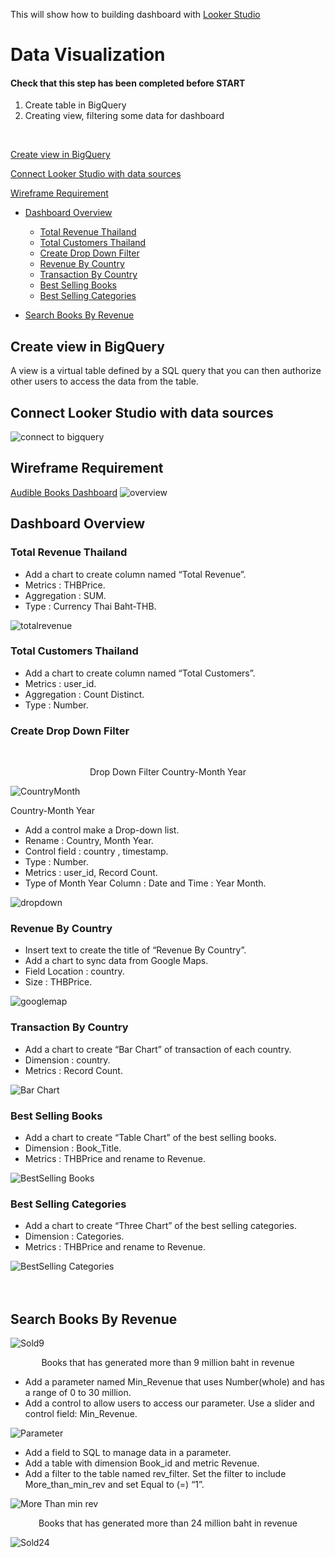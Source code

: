 This will show how to building dashboard with [Looker Studio](https://lookerstudio.google.com/navigation/reporting)


Data Visualization
============

#### Check that this step has been completed before START 

1. Create table in BigQuery
2. Creating view, filtering some data for dashboard
<br>
   
[Create view in BigQuery](looker-studio.md#Create-view-in-BigQuery)

[Connect Looker Studio with data sources](looker-studio.md#connect-looker-studio-with-data-sources)

[Wireframe Requirement](looker-studio.md#Wireframe-Requirement)
-  [Dashboard Overview](looker-studio.md#Dashboard-Overview)

   - [Total Revenue Thailand](looker-studio.md#Total-Revenue-Thailand)
   - [Total Customers Thailand](looker-studio.md#Total-Customers-Thailand)
   - [Create Drop Down Filter](looker-studio.md#Create-Drop-Down-Filter)
   - [Revenue By Country](looker-studio.md#Revenue-By-Country)
   - [Transaction By Country](looker-studio.md#Transaction-By-Country)
   - [Best Selling Books](looker-studio.md#Best-Selling-Books )
   - [Best Selling Categories](looker-studio.md#Best-Selling-Categories )

- [Search Books By Revenue](looker-studio.md#Search-Books-By-Revenue)

## Create view in BigQuery 
A view is a virtual table defined by a SQL query that you can then authorize other users to access the data from the table.



## Connect Looker Studio with data sources
![connect to bigquery](/images/connect.png)

## Wireframe Requirement
[Audible Books Dashboard](https://lookerstudio.google.com/s/pvyQ71p2cSg)
![overview](/images/overview.png)

## Dashboard Overview
### Total Revenue Thailand

- Add a chart to create column named “Total Revenue”.<br>
- Metrics : THBPrice.<br>
- Aggregation : SUM.<br>
- Type : Currency Thai Baht-THB.<br>

![totalrevenue](/images/totalrevenue.png)

### Total Customers Thailand

- Add a chart to create column named “Total Customers”.<br>
- Metrics : user_id.<br>
- Aggregation : Count Distinct. <br>
- Type : Number.<br>

### Create Drop Down Filter 
<br>
<p align="center">Drop Down Filter Country-Month Year</p>

![CountryMonth](/images/drop.png)

Country-Month Year<br>

- Add a control make a Drop-down list.<br>
- Rename : Country, Month Year.<br>
- Control field : country , timestamp.<br>
- Type : Number.<br>
- Metrics : user_id, Record Count.<br>
- Type of Month Year Column : Date and Time : Year Month.<br>

![dropdown](/images/dropdown.png)

### Revenue By Country 

- Insert text to create the title of “Revenue By Country”.<br>
- Add a chart to sync data from Google Maps.<br>
- Field Location : country.<br>
- Size : THBPrice.<br>

![googlemap](/images/googlemap.png)


### Transaction By Country 

- Add a chart to create “Bar Chart” of transaction of each country.<br>
- Dimension : country.<br>
- Metrics : Record Count.<br>

![Bar Chart](/images/barchart.png)

### Best Selling Books

- Add a chart to create “Table Chart” of the best selling books.<br>
- Dimension : Book_Title.<br>
- Metrics : THBPrice and rename to Revenue.<br>

![BestSelling Books](/images/bestsellingbook.png)

### Best Selling Categories

- Add a chart to create “Three Chart” of the best selling categories.<br>
- Dimension : Categories.<br>
- Metrics : THBPrice and rename to Revenue.<br>

![BestSelling Categories](/images/threechart.png)
<br>
<br>
<br>

## Search Books By Revenue

![Sold9](/images/9million.png)
<br>

<p align="center">Books that has generated more than 9 million baht in revenue</p>

- Add a parameter named Min_Revenue that uses Number(whole) and has a range of 0 to 30 million.<br>
- Add a control to allow users to access our parameter. Use a slider and control field: Min_Revenue.<br>


![Parameter](/images/parameter.png)
<br>
- Add a field to SQL to manage data in a parameter.<br>
- Add a table with dimension Book_id and metric Revenue.<br>
- Add a filter to the table named rev_filter. Set the filter to include More_than_min_rev and set Equal to (=) “1”. <br>

![More Than min rev](/images/last.png)
<p align="center">Books that has generated more than 24 million baht in revenue</p>

![Sold24](/images/24million.png)

